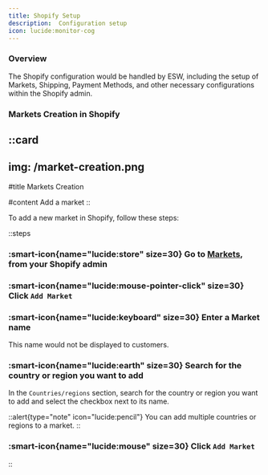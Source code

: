 ```yaml
---
title: Shopify Setup
description:  Configuration setup
icon: lucide:monitor-cog
---
```


### Overview

The Shopify configuration would be handled by ESW, including the setup of Markets, Shipping, Payment Methods, and other necessary configurations within the Shopify admin.

### Markets Creation in Shopify


::card
---
img: /market-creation.png
---
#title
Markets Creation

#content
Add a market
::

To add a new market in Shopify, follow these steps:

::steps
### :smart-icon{name="lucide:store" size=30} Go to [Markets](https://accounts.shopify.com/select?rid=f3f66f40-5f39-47d9-bae1-cd1203948b2a), from your Shopify admin

### :smart-icon{name="lucide:mouse-pointer-click" size=30} Click `Add Market`

### :smart-icon{name="lucide:keyboard" size=30} Enter a Market name

This name would not be displayed to customers.

### :smart-icon{name="lucide:earth" size=30} Search for the country or region you want to add

In the `Countries/regions` section, search for the country or region you want to add and select the checkbox next to its name.

::alert{type="note" icon="lucide:pencil"}
 You can add multiple countries or regions to a market.
::

### :smart-icon{name="lucide:mouse" size=30} Click `Add Market`

::

